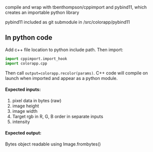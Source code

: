compile and wrap with tbenthompson/cppimport and pybind11, which creates an importable python library

pybind11 included as git submodule in <rootdir>/src/colorapp/pybind11
## In python code

Add c++ file location to python include path. Then import:


```python
import cppimport.import_hook
import colorapp.cpp
```

Then call ``output=colorapp.recolor(params)``. C++ code will compile on launch when imported and appear as a python
module.

#### Expected inputs:

1. pixel data in bytes (raw)
2. image height
3. image width
4. Target rgb in R, G, B order in separate inputs
5. intensity

#### Expected output:

Bytes object readable using Image.frombytes()
